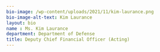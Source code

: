 ```yaml
---
bio-image: /wp-content/uploads/2021/11/kim-laurance.png
bio-image-alt-text: Kim Laurance
layout: bio
name : Ms. Kim Laurance
department: Department of Defense
title: Deputy Chief Financial Officer (Acting)
---
```

